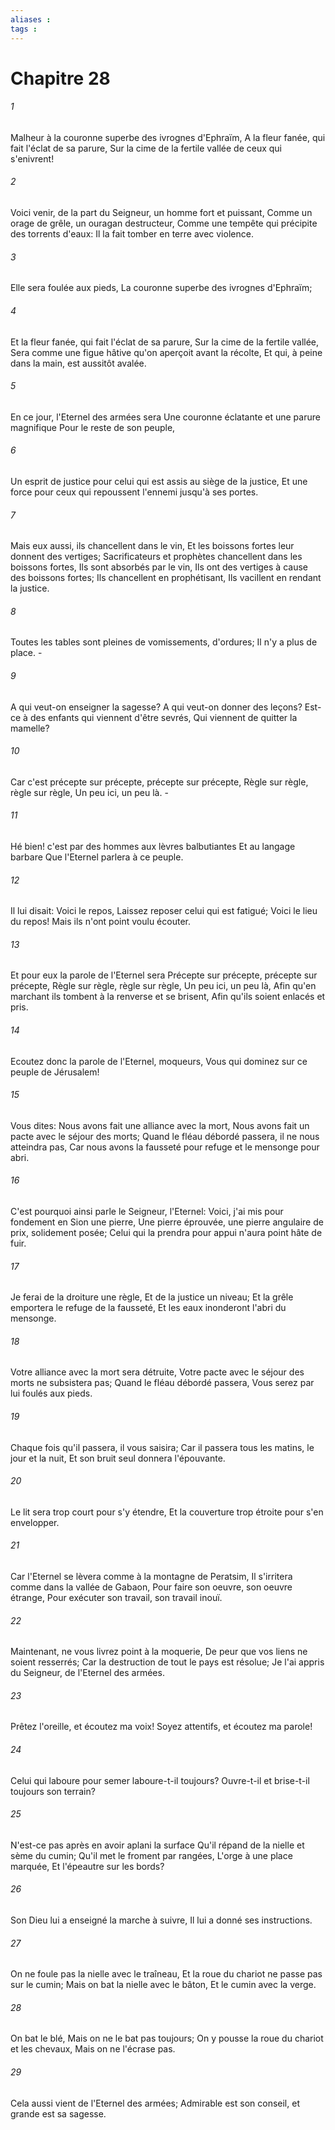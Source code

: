 ```yaml
---
aliases : 
tags : 
---
```


# Chapitre 28

###### 1
Malheur à la couronne superbe des ivrognes d'Ephraïm, A la fleur fanée, qui fait l'éclat de sa parure, Sur la cime de la fertile vallée de ceux qui s'enivrent!
###### 2
Voici venir, de la part du Seigneur, un homme fort et puissant, Comme un orage de grêle, un ouragan destructeur, Comme une tempête qui précipite des torrents d'eaux: Il la fait tomber en terre avec violence.
###### 3
Elle sera foulée aux pieds, La couronne superbe des ivrognes d'Ephraïm;
###### 4
Et la fleur fanée, qui fait l'éclat de sa parure, Sur la cime de la fertile vallée, Sera comme une figue hâtive qu'on aperçoit avant la récolte, Et qui, à peine dans la main, est aussitôt avalée.
###### 5
En ce jour, l'Eternel des armées sera Une couronne éclatante et une parure magnifique Pour le reste de son peuple,
###### 6
Un esprit de justice pour celui qui est assis au siège de la justice, Et une force pour ceux qui repoussent l'ennemi jusqu'à ses portes.
###### 7
Mais eux aussi, ils chancellent dans le vin, Et les boissons fortes leur donnent des vertiges; Sacrificateurs et prophètes chancellent dans les boissons fortes, Ils sont absorbés par le vin, Ils ont des vertiges à cause des boissons fortes; Ils chancellent en prophétisant, Ils vacillent en rendant la justice.
###### 8
Toutes les tables sont pleines de vomissements, d'ordures; Il n'y a plus de place. -
###### 9
A qui veut-on enseigner la sagesse? A qui veut-on donner des leçons? Est-ce à des enfants qui viennent d'être sevrés, Qui viennent de quitter la mamelle?
###### 10
Car c'est précepte sur précepte, précepte sur précepte, Règle sur règle, règle sur règle, Un peu ici, un peu là. -
###### 11
Hé bien! c'est par des hommes aux lèvres balbutiantes Et au langage barbare Que l'Eternel parlera à ce peuple.
###### 12
Il lui disait: Voici le repos, Laissez reposer celui qui est fatigué; Voici le lieu du repos! Mais ils n'ont point voulu écouter.
###### 13
Et pour eux la parole de l'Eternel sera Précepte sur précepte, précepte sur précepte, Règle sur règle, règle sur règle, Un peu ici, un peu là, Afin qu'en marchant ils tombent à la renverse et se brisent, Afin qu'ils soient enlacés et pris.
###### 14
Ecoutez donc la parole de l'Eternel, moqueurs, Vous qui dominez sur ce peuple de Jérusalem!
###### 15
Vous dites: Nous avons fait une alliance avec la mort, Nous avons fait un pacte avec le séjour des morts; Quand le fléau débordé passera, il ne nous atteindra pas, Car nous avons la fausseté pour refuge et le mensonge pour abri.
###### 16
C'est pourquoi ainsi parle le Seigneur, l'Eternel: Voici, j'ai mis pour fondement en Sion une pierre, Une pierre éprouvée, une pierre angulaire de prix, solidement posée; Celui qui la prendra pour appui n'aura point hâte de fuir.
###### 17
Je ferai de la droiture une règle, Et de la justice un niveau; Et la grêle emportera le refuge de la fausseté, Et les eaux inonderont l'abri du mensonge.
###### 18
Votre alliance avec la mort sera détruite, Votre pacte avec le séjour des morts ne subsistera pas; Quand le fléau débordé passera, Vous serez par lui foulés aux pieds.
###### 19
Chaque fois qu'il passera, il vous saisira; Car il passera tous les matins, le jour et la nuit, Et son bruit seul donnera l'épouvante.
###### 20
Le lit sera trop court pour s'y étendre, Et la couverture trop étroite pour s'en envelopper.
###### 21
Car l'Eternel se lèvera comme à la montagne de Peratsim, Il s'irritera comme dans la vallée de Gabaon, Pour faire son oeuvre, son oeuvre étrange, Pour exécuter son travail, son travail inouï.
###### 22
Maintenant, ne vous livrez point à la moquerie, De peur que vos liens ne soient resserrés; Car la destruction de tout le pays est résolue; Je l'ai appris du Seigneur, de l'Eternel des armées.
###### 23
Prêtez l'oreille, et écoutez ma voix! Soyez attentifs, et écoutez ma parole!
###### 24
Celui qui laboure pour semer laboure-t-il toujours? Ouvre-t-il et brise-t-il toujours son terrain?
###### 25
N'est-ce pas après en avoir aplani la surface Qu'il répand de la nielle et sème du cumin; Qu'il met le froment par rangées, L'orge à une place marquée, Et l'épeautre sur les bords?
###### 26
Son Dieu lui a enseigné la marche à suivre, Il lui a donné ses instructions.
###### 27
On ne foule pas la nielle avec le traîneau, Et la roue du chariot ne passe pas sur le cumin; Mais on bat la nielle avec le bâton, Et le cumin avec la verge.
###### 28
On bat le blé, Mais on ne le bat pas toujours; On y pousse la roue du chariot et les chevaux, Mais on ne l'écrase pas.
###### 29
Cela aussi vient de l'Eternel des armées; Admirable est son conseil, et grande est sa sagesse.

